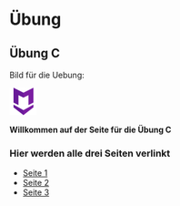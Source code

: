 
# Übung

## Übung C

Bild für die Uebung:

![alt text](https://github.com/adam-p/markdown-here/raw/master/src/common/images/icon48.png "Logo Title Text 1")

**Willkommen auf der Seite für die Übung C**

### Hier werden alle drei Seiten verlinkt

- [Seite 1](https://s-kalies20.github.io/uebung/Seite1.md)
- [Seite 2](https://s-kalies20.github.io/uebung/Seite2.md)
- [Seite 3](https://s-kalies20.github.io/uebung/Seite3.md)
